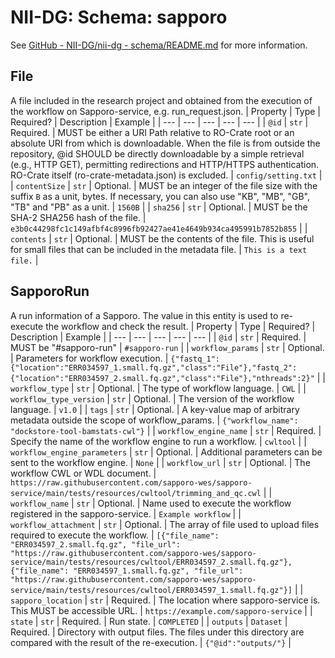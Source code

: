 # NII-DG: Schema: sapporo

See [GitHub - NII-DG/nii-dg - schema/README.md](https://github.com/NII-DG/nii-dg/blob/main/schema/README.md) for more information.

## File
A file included in the research project and obtained from the execution of the workflow on Sapporo-service, e.g. run_request.json.
| Property | Type | Required? | Description | Example |
| --- | --- | --- | --- | --- |
| `@id` | `str` | Required. | MUST be either a URI Path relative to RO-Crate root or an absolute URI from which is downloadable. When the file is from outside the repository, @id SHOULD be directly downloadable by a simple retrieval (e.g., HTTP GET), permitting redirections and HTTP/HTTPS authentication. RO-Crate itself (ro-crate-metadata.json) is excluded. | `config/setting.txt` |
| `contentSize` | `str` | Optional. | MUST be an integer of the file size with the suffix `B` as a unit, bytes. If necessary, you can also use "KB", "MB", "GB", "TB" and "PB" as a unit. | `1560B` |
| `sha256` | `str` | Optional. | MUST be the SHA-2 SHA256 hash of the file. | `e3b0c44298fc1c149afbf4c8996fb92427ae41e4649b934ca495991b7852b855` |
| `contents` | `str` | Optional. | MUST be the contents of the file. This is useful for small files that can be included in the metadata file. | `This is a text file.` |

## SapporoRun
A run information of a Sapporo. The value in this entity is used to re-execute the workflow and check the result.
| Property | Type | Required? | Description | Example |
| --- | --- | --- | --- | --- |
| `@id` | `str` | Required. | MUST be "#sapporo-run" | `#sapporo-run` |
| `workflow_params` | `str` | Optional. | Parameters for workflow execution. | `{"fastq_1":{"location":"ERR034597_1.small.fq.gz","class":"File"},"fastq_2":{"location":"ERR034597_2.small.fq.gz","class":"File"},"nthreads":2}"` |
| `workflow_type` | `str` | Optional. | The type of workflow language. | `CWL` |
| `workflow_type_version` | `str` | Optional. | The version of the workflow language. | `v1.0` |
| `tags` | `str` | Optional. | A key-value map of arbitrary metadata outside the scope of workflow_params. | `{"workflow_name": "dockstore-tool-bamstats-cwl"}` |
| `workflow_engine_name` | `str` | Required. | Specify the name of the workflow engine to run a workflow. | `cwltool` |
| `workflow_engine_parameters` | `str` | Optional. | Additional parameters can be sent to the workflow engine. | `None` |
| `workflow_url` | `str` | Optional. | The workflow CWL or WDL document. | `https://raw.githubusercontent.com/sapporo-wes/sapporo-service/main/tests/resources/cwltool/trimming_and_qc.cwl` |
| `workflow_name` | `str` | Optional. | Name used to execute the workflow registered in the sapporo-service. | `Example workflow` |
| `workflow_attachment` | `str` | Optional. | The array of file used to upload files required to execute the workflow. | `[{"file_name": "ERR034597_2.small.fq.gz", "file_url": "https://raw.githubusercontent.com/sapporo-wes/sapporo-service/main/tests/resources/cwltool/ERR034597_2.small.fq.gz"}, {"file_name": "ERR034597_1.small.fq.gz", "file_url": "https://raw.githubusercontent.com/sapporo-wes/sapporo-service/main/tests/resources/cwltool/ERR034597_1.small.fq.gz"}]` |
| `sapporo_location` | `str` | Required. | The location where sapporo-service is. This MUST be accessible URL. | `https://example.com/sapporo-service` |
| `state` | `str` | Required. | Run state. | `COMPLETED` |
| `outputs` | `Dataset` | Required. | Directory with output files. The files under this directory are compared with the result of the re-execution. | `{"@id":"outputs/"}` |
